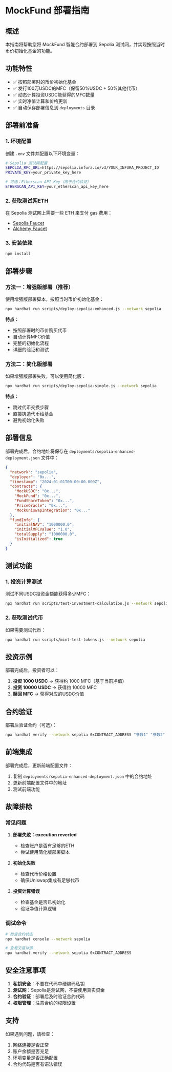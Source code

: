 # MockFund 部署指南

## 概述

本指南将帮助您将 MockFund 智能合约部署到 Sepolia 测试网，并实现按照当时币价初始化基金的功能。

## 功能特性

- ✅ 按照部署时的币价初始化基金
- ✅ 发行100万USDC的MFC（保留50%USDC + 50%其他代币）
- ✅ 动态计算投资USDC能获得的MFC数量
- ✅ 实时净值计算和价格更新
- ✅ 自动保存部署信息到 `deployments` 目录

## 部署前准备

### 1. 环境配置

创建 `.env` 文件并配置以下环境变量：

```bash
# Sepolia 测试网配置
SEPOLIA_RPC_URL=https://sepolia.infura.io/v3/YOUR_INFURA_PROJECT_ID
PRIVATE_KEY=your_private_key_here

# 可选：Etherscan API Key（用于合约验证）
ETHERSCAN_API_KEY=your_etherscan_api_key_here
```

### 2. 获取测试网ETH

在 Sepolia 测试网上需要一些 ETH 来支付 gas 费用：
- [Sepolia Faucet](https://sepoliafaucet.com/)
- [Alchemy Faucet](https://sepoliafaucet.com/)

### 3. 安装依赖

```bash
npm install
```

## 部署步骤

### 方法一：增强版部署（推荐）

使用增强版部署脚本，按照当时币价初始化基金：

```bash
npx hardhat run scripts/deploy-sepolia-enhanced.js --network sepolia
```

**特点：**
- 按照部署时的币价购买代币
- 自动计算MFC价值
- 完整的初始化流程
- 详细的验证和测试

### 方法二：简化版部署

如果增强版部署失败，可以使用简化版：

```bash
npx hardhat run scripts/deploy-sepolia-simple.js --network sepolia
```

**特点：**
- 跳过代币交换步骤
- 直接铸造代币给基金
- 避免初始化失败

## 部署信息

部署完成后，合约地址将保存在 `deployments/sepolia-enhanced-deployment.json` 文件中：

```json
{
  "network": "sepolia",
  "deployer": "0x...",
  "timestamp": "2024-01-01T00:00:00.000Z",
  "contracts": {
    "MockUSDC": "0x...",
    "MockFund": "0x...",
    "FundShareToken": "0x...",
    "PriceOracle": "0x...",
    "MockUniswapIntegration": "0x..."
  },
  "fundInfo": {
    "initialNAV": "1000000.0",
    "initialMFCValue": "1.0",
    "totalSupply": "1000000.0",
    "isInitialized": true
  }
}
```

## 测试功能

### 1. 投资计算测试

测试不同USDC投资金额能获得多少MFC：

```bash
npx hardhat run scripts/test-investment-calculation.js --network sepolia
```

### 2. 获取测试代币

如果需要测试代币：

```bash
npx hardhat run scripts/mint-test-tokens.js --network sepolia
```

## 投资示例

部署完成后，投资者可以：

1. **投资 1000 USDC** → 获得约 1000 MFC（基于当前净值）
2. **投资 10000 USDC** → 获得约 10000 MFC
3. **赎回 MFC** → 获得对应的USDC价值

## 合约验证

部署后验证合约（可选）：

```bash
npx hardhat verify --network sepolia 0xCONTRACT_ADDRESS "参数1" "参数2" ...
```

## 前端集成

部署完成后，更新前端配置文件：

1. 复制 `deployments/sepolia-enhanced-deployment.json` 中的合约地址
2. 更新前端配置文件中的地址
3. 测试前端功能

## 故障排除

### 常见问题

1. **部署失败：execution reverted**
   - 检查账户是否有足够的ETH
   - 尝试使用简化版部署脚本

2. **初始化失败**
   - 检查代币价格设置
   - 确保Uniswap集成有足够代币

3. **投资计算错误**
   - 检查基金是否已初始化
   - 验证净值计算逻辑

### 调试命令

```bash
# 检查合约状态
npx hardhat console --network sepolia

# 查看交易详情
npx hardhat verify --network sepolia 0xCONTRACT_ADDRESS
```

## 安全注意事项

1. **私钥安全**：不要在代码中硬编码私钥
2. **测试网**：Sepolia是测试网，不要使用真实资金
3. **合约验证**：部署后及时验证合约代码
4. **权限管理**：注意合约的权限设置

## 支持

如果遇到问题，请检查：
1. 网络连接是否正常
2. 账户余额是否充足
3. 环境变量是否正确配置
4. 合约代码是否有语法错误 